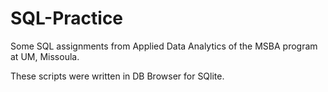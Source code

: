 # SQL-Practice
Some SQL assignments from Applied Data Analytics of the MSBA program at UM, Missoula.

These scripts were written in DB Browser for SQlite.
